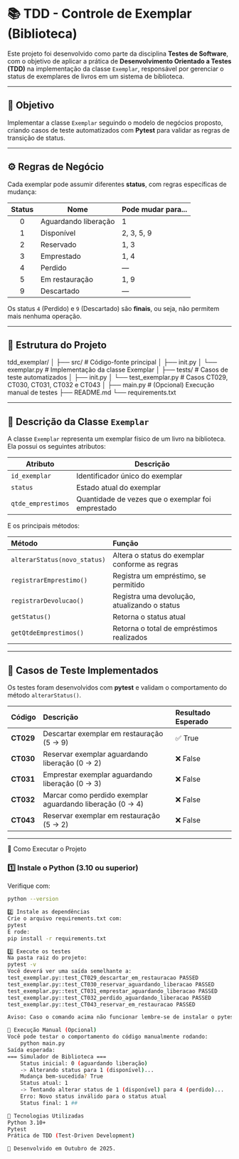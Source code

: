 # 📚 TDD - Controle de Exemplar (Biblioteca)

Este projeto foi desenvolvido como parte da disciplina **Testes de Software**, 
com o objetivo de aplicar a prática de **Desenvolvimento Orientado a Testes (TDD)** 
na implementação da classe `Exemplar`, responsável por gerenciar o status 
de exemplares de livros em um sistema de biblioteca.

---

## 🎯 Objetivo

Implementar a classe `Exemplar` seguindo o modelo de negócios proposto, 
criando casos de teste automatizados com **Pytest** para validar as regras de transição de status.

---

## ⚙️ Regras de Negócio

Cada exemplar pode assumir diferentes **status**, com regras específicas de mudança:

| Status | Nome | Pode mudar para... |
|:------:|------|---------------------|
| 0 | Aguardando liberação | 1 |
| 1 | Disponível | 2, 3, 5, 9 |
| 2 | Reservado | 1, 3 |
| 3 | Emprestado | 1, 4 |
| 4 | Perdido | — |
| 5 | Em restauração | 1, 9 |
| 9 | Descartado | — |

Os status `4` (Perdido) e `9` (Descartado) são **finais**, ou seja, 
não permitem mais nenhuma operação.

---

## 🧩 Estrutura do Projeto
tdd_exemplar/
│
├── src/ # Código-fonte principal
│ ├── init.py
│ └── exemplar.py # Implementação da classe Exemplar
│
├── tests/ # Casos de teste automatizados
│ ├── init.py
│ └── test_exemplar.py # Casos CT029, CT030, CT031, CT032 e CT043
│
├── main.py # (Opcional) Execução manual de testes
├── README.md
└── requirements.txt


---

## 🧠 Descrição da Classe `Exemplar`

A classe `Exemplar` representa um exemplar físico de um livro na biblioteca.  
Ela possui os seguintes atributos:

| Atributo | Descrição |
|-----------|------------|
| `id_exemplar` | Identificador único do exemplar |
| `status` | Estado atual do exemplar |
| `qtde_emprestimos` | Quantidade de vezes que o exemplar foi emprestado |

E os principais métodos:

| Método | Função |
|:--------|:--------|
| `alterarStatus(novo_status)` | Altera o status do exemplar conforme as regras |
| `registrarEmprestimo()` | Registra um empréstimo, se permitido |
| `registrarDevolucao()` | Registra uma devolução, atualizando o status |
| `getStatus()` | Retorna o status atual |
| `getQtdeEmprestimos()` | Retorna o total de empréstimos realizados |

---

## 🧪 Casos de Teste Implementados

Os testes foram desenvolvidos com **pytest** e validam o comportamento do método `alterarStatus()`.

| Código | Descrição | Resultado Esperado |
|:-------|:-----------|:-------------------|
| **CT029** | Descartar exemplar em restauração (5 → 9) | ✅ True |
| **CT030** | Reservar exemplar aguardando liberação (0 → 2) | ❌ False |
| **CT031** | Emprestar exemplar aguardando liberação (0 → 3) | ❌ False |
| **CT032** | Marcar como perdido exemplar aguardando liberação (0 → 4) | ❌ False |
| **CT043** | Reservar exemplar em restauração (5 → 2) | ❌ False |

---

🚀 Como Executar o Projeto
### 1️⃣ Instale o Python (3.10 ou superior)
Verifique com:
```bash
python --version

2️⃣ Instale as dependências
Crie o arquivo requirements.txt com:
pytest
E rode:
pip install -r requirements.txt

3️⃣ Execute os testes
Na pasta raiz do projeto:
pytest -v
Você deverá ver uma saída semelhante a:
test_exemplar.py::test_CT029_descartar_em_restauracao PASSED
test_exemplar.py::test_CT030_reservar_aguardando_liberacao PASSED
test_exemplar.py::test_CT031_emprestar_aguardando_liberacao PASSED
test_exemplar.py::test_CT032_perdido_aguardando_liberacao PASSED
test_exemplar.py::test_CT043_reservar_em_restauracao PASSED

Aviso: Caso o comando acima não funcionar lembre-se de instalar o pytest devidamente com: python -m pip install pytest e depois (na clase test_exemplar.py) use o comando: python -m pytest -v

🧰 Execução Manual (Opcional)
Você pode testar o comportamento do código manualmente rodando:
    python main.py
Saída esperada:
=== Simulador de Biblioteca ===
    Status inicial: 0 (aguardando liberação)
    -> Alterando status para 1 (disponível)...
    Mudança bem-sucedida? True
    Status atual: 1
    -> Tentando alterar status de 1 (disponível) para 4 (perdido)...
    Erro: Novo status inválido para o status atual
    Status final: 1 ## 

🧱 Tecnologias Utilizadas
Python 3.10+
Pytest
Prática de TDD (Test-Driven Development)

📅 Desenvolvido em Outubro de 2025.
